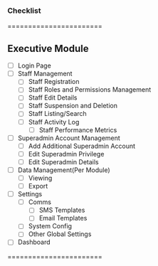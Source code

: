 ### Checklist
=======================

## Executive Module

- [ ] Login Page
- [ ] Staff Management
    - [ ] Staff Registration
    - [ ] Staff Roles and Permissions Management
    - [ ] Staff Edit Details
    - [ ] Staff Suspension and Deletion
    - [ ] Staff Listing/Search
    - [ ] Staff Activity Log
        - [ ] Staff Performance Metrics
- [ ] Superadmin Account Management
    - [ ] Add Additional Superadmin Account
    - [ ] Edit Superadmin Privilege
    - [ ] Edit Superadmin Details
- [ ] Data Management(Per Module)
    - [ ] Viewing
    - [ ] Export
- [ ] Settings
    - [ ] Comms
        - [ ] SMS Templates
        - [ ] Email Templates
    - [ ] System Config
    - [ ] Other Global Settings
- [ ] Dashboard

=======================
